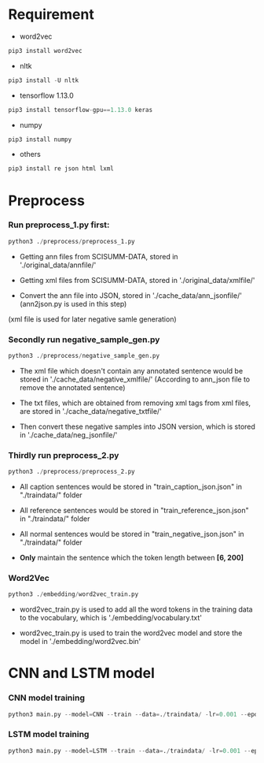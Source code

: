 # Requirement


- word2vec

```python
pip3 install word2vec
```

- nltk

```python
pip3 install -U nltk
```

- tensorflow 1.13.0

```python
pip3 install tensorflow-gpu==1.13.0 keras
```

- numpy 

```python
pip3 install numpy
```

- others

```python
pip3 install re json html lxml
```

# Preprocess

### Run preprocess_1.py first:

```python
python3 ./preprocess/preprocess_1.py
```

- Getting ann files from SCISUMM-DATA, stored in './original_data/annfile/'

- Getting xml files from SCISUMM-DATA, stored in './original_data/xmlfile/'

- Convert the ann file into JSON, stored in './cache_data/ann_jsonfile/' (ann2json.py is used in this step)

(xml file is used for later negative samle generation)

### Secondly run negative_sample_gen.py

```python
python3 ./preprocess/negative_sample_gen.py
```


- The xml file which doesn't contain any annotated sentence would be stored in './cache_data/negative_xmlfile/' (According to ann_json file to remove the annotated sentence)

- The txt files, which are obtained from removing xml tags from xml files, are stored in './cache_data/negative_txtfile/'

- Then convert these negative samples into JSON version, which is stored in './cache_data/neg_jsonfile/'

### Thirdly run preprocess_2.py

```python
python3 ./preprocess/preprocess_2.py
```

- All caption sentences would be stored in "train_caption_json.json" in "./traindata/" folder

- All reference sentences would be stored in "train_reference_json.json" in "./traindata/" folder

- All normal sentences would be stored in "train_negative_json.json" in "./traindata/" folder

- **Only** maintain the sentence which the token length between **[6, 200]**

### Word2Vec

```python
python3 ./embedding/word2vec_train.py
```

- word2vec_train.py is used to add all the word tokens in the training data to the vocabulary, which is './embedding/vocabulary.txt'

- word2vec_train.py is used to train the word2vec model and store the model in './embedding/word2vec.bin'


# CNN and LSTM model

### CNN model training

```python
python3 main.py --model=CNN --train --data=./traindata/ -lr=0.001 --epoch=30 --bsize=60 
```

### LSTM model training

```python
python3 main.py --model=LSTM --train --data=./traindata/ -lr=0.001 --epoch=60 --bsize=60 
```